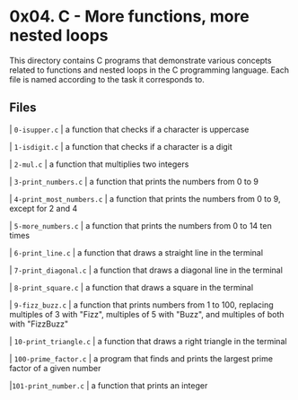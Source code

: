 # 0x04. C - More functions, more nested loops

This directory contains C programs that demonstrate various concepts related to functions and nested loops in the C programming language. Each file is named according to the task it corresponds to.

## Files

| `0-isupper.c` | a function that checks if a character is uppercase

| `1-isdigit.c` | a function that checks if a character is a digit

| `2-mul.c` | a function that multiplies two integers

| `3-print_numbers.c` | a function that prints the numbers from 0 to 9

| `4-print_most_numbers.c` | a function that prints the numbers from 0 to 9, except for 2 and 4

| `5-more_numbers.c` | a function that prints the numbers from 0 to 14 ten times

| `6-print_line.c` | a function that draws a straight line in the terminal

| `7-print_diagonal.c` | a function that draws a diagonal line in the terminal

| `8-print_square.c` | a function that draws a square in the terminal

| `9-fizz_buzz.c` | a function that prints numbers from 1 to 100, replacing multiples of 3 with "Fizz", multiples of 5 with "Buzz", and multiples of both with "FizzBuzz"

| `10-print_triangle.c` | a function that draws a right triangle in the terminal

| `100-prime_factor.c` | a program that finds and prints the largest prime factor of a given number

|`101-print_number.c` | a function that prints an integer
